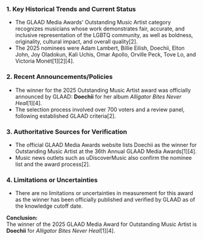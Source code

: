 ### 1. Key Historical Trends and Current Status

- The GLAAD Media Awards' Outstanding Music Artist category recognizes musicians whose work demonstrates fair, accurate, and inclusive representation of the LGBTQ community, as well as boldness, originality, cultural impact, and overall quality[2].
- The 2025 nominees were Adam Lambert, Billie Eilish, Doechii, Elton John, Joy Oladokun, Kali Uchis, Omar Apollo, Orville Peck, Tove Lo, and Victoria Monét[1][2][4].

### 2. Recent Announcements/Policies

- The winner for the 2025 Outstanding Music Artist award was officially announced by GLAAD: **Doechii** for her album *Alligator Bites Never Heal*[1][4].
- The selection process involved over 700 voters and a review panel, following established GLAAD criteria[2].

### 3. Authoritative Sources for Verification

- The official GLAAD Media Awards website lists Doechii as the winner for Outstanding Music Artist at the 36th Annual GLAAD Media Awards[1][4].
- Music news outlets such as uDiscoverMusic also confirm the nominee list and the award process[2].

### 4. Limitations or Uncertainties

- There are no limitations or uncertainties in measurement for this award as the winner has been officially published and verified by GLAAD as of the knowledge cutoff date.

**Conclusion:**  
The winner of the 2025 GLAAD Media Award for Outstanding Music Artist is **Doechii** for *Alligator Bites Never Heal*[1][4].